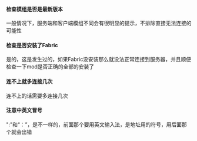 #### 检查模组是否是最新版本

一般情况下，服务端和客户端模组不同会有很明显的提示，不排除直接无法连接的可能性

#### 检查是否安装了Fabric

是的，这是发生过的，如果Fabric没安装那么就没法正常连接到服务器，并且顺便检查一下mod是否正确的全部的安装了
#### 连不上就多连接几次

连不上的话需要多连接几次
#### 注意中英文冒号

":"和“：”，是不一样的，前面那个要用英文输入法，是地址用的符号，用后面那个就会出错